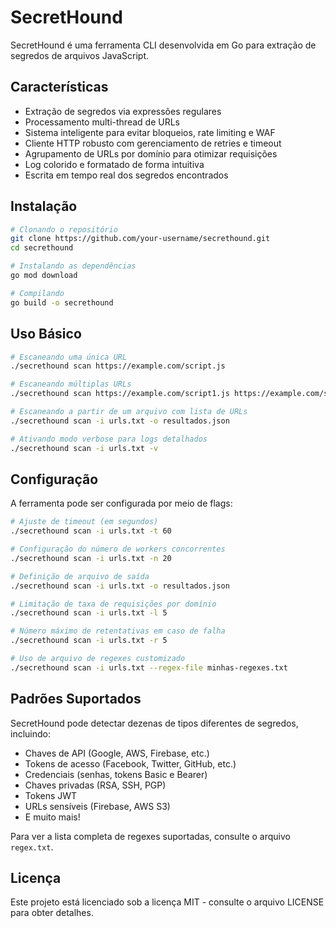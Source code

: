 # SecretHound

SecretHound é uma ferramenta CLI desenvolvida em Go para extração de segredos de arquivos JavaScript.

## Características

- Extração de segredos via expressões regulares
- Processamento multi-thread de URLs
- Sistema inteligente para evitar bloqueios, rate limiting e WAF
- Cliente HTTP robusto com gerenciamento de retries e timeout
- Agrupamento de URLs por domínio para otimizar requisições
- Log colorido e formatado de forma intuitiva
- Escrita em tempo real dos segredos encontrados

## Instalação

```bash
# Clonando o repositório
git clone https://github.com/your-username/secrethound.git
cd secrethound

# Instalando as dependências
go mod download

# Compilando
go build -o secrethound
```

## Uso Básico

```bash
# Escaneando uma única URL
./secrethound scan https://example.com/script.js

# Escaneando múltiplas URLs
./secrethound scan https://example.com/script1.js https://example.com/script2.js

# Escaneando a partir de um arquivo com lista de URLs
./secrethound scan -i urls.txt -o resultados.json

# Ativando modo verbose para logs detalhados
./secrethound scan -i urls.txt -v
```

## Configuração

A ferramenta pode ser configurada por meio de flags:

```bash
# Ajuste de timeout (em segundos)
./secrethound scan -i urls.txt -t 60

# Configuração do número de workers concorrentes
./secrethound scan -i urls.txt -n 20

# Definição de arquivo de saída
./secrethound scan -i urls.txt -o resultados.json

# Limitação de taxa de requisições por domínio
./secrethound scan -i urls.txt -l 5

# Número máximo de retentativas em caso de falha
./secrethound scan -i urls.txt -r 5

# Uso de arquivo de regexes customizado
./secrethound scan -i urls.txt --regex-file minhas-regexes.txt
```

## Padrões Suportados

SecretHound pode detectar dezenas de tipos diferentes de segredos, incluindo:

- Chaves de API (Google, AWS, Firebase, etc.)
- Tokens de acesso (Facebook, Twitter, GitHub, etc.)
- Credenciais (senhas, tokens Basic e Bearer)
- Chaves privadas (RSA, SSH, PGP)
- Tokens JWT
- URLs sensíveis (Firebase, AWS S3)
- E muito mais!

Para ver a lista completa de regexes suportadas, consulte o arquivo `regex.txt`.

## Licença

Este projeto está licenciado sob a licença MIT - consulte o arquivo LICENSE para obter detalhes.
